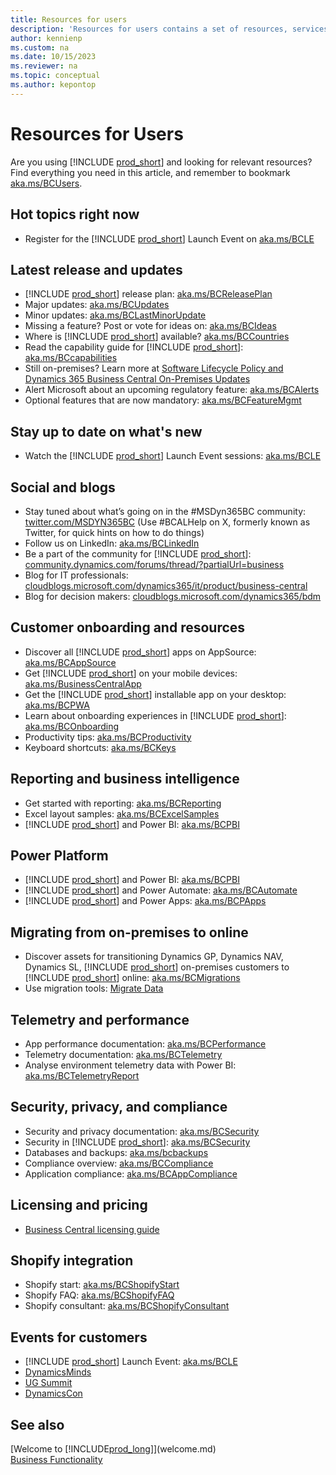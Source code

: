 ```yaml
---
title: Resources for users
description: 'Resources for users contains a set of resources, services, and tools to use Microsoft Dynamics 365 Business Central.'
author: kennienp
ms.custom: na
ms.date: 10/15/2023
ms.reviewer: na
ms.topic: conceptual
ms.author: kepontop
---
```


# Resources for Users

Are you using [!INCLUDE [prod_short](includes/prod_short.md)] and looking for relevant resources? Find everything you need in this article, and remember to bookmark [aka.ms/BCUsers](https://aka.ms/BCUsers).

## Hot topics right now

- Register for the [!INCLUDE [prod_short](includes/prod_short.md)] Launch Event on [aka.ms/BCLE](https://aka.ms/BCLE)

## Latest release and updates  

- [!INCLUDE [prod_short](includes/prod_short.md)] release plan: [aka.ms/BCReleasePlan](https://aka.ms/BCReleasePlan) 
- Major updates: [aka.ms/BCUpdates](https://aka.ms/BCUpdates)
- Minor updates: [aka.ms/BCLastMinorUpdate](https://aka.ms/BCLastMinorUpdate) 
- Missing a feature? Post or vote for ideas on: [aka.ms/BCIdeas](https://aka.ms/BCIdeas) 
- Where is [!INCLUDE [prod_short](includes/prod_short.md)] available? [aka.ms/BCCountries](https://aka.ms/BCCountries)
- Read the capability guide for [!INCLUDE [prod_short](includes/prod_short.md)]: [aka.ms/BCcapabilities](https://aka.ms/BCcapabilities)
- Still on-premises? Learn more at [Software Lifecycle Policy and Dynamics 365 Business Central On-Premises Updates](/dynamics365/business-central/dev-itpro/terms/lifecycle-policy-on-premises)
- Alert Microsoft about an upcoming regulatory feature: [aka.ms/BCAlerts](https://aka.ms/BCAlerts)
- Optional features that are now mandatory: [aka.ms/BCFeatureMgmt](https://aka.ms/BCFeatureMgmt)

## Stay up to date on what's new

- Watch the [!INCLUDE [prod_short](includes/prod_short.md)] Launch Event sessions: [aka.ms/BCLE](https://aka.ms/BCLE) 

## Social and blogs

- Stay tuned about what’s going on in the #MSDyn365BC community: [twitter.com/MSDYN365BC](https://twitter.com/MSDYN365BC) (Use #BCALHelp on X, formerly known as Twitter, for quick hints on how to do things) 
- Follow us on LinkedIn: [aka.ms/BCLinkedIn](https://aka.ms/BCLinkedIn)
- Be a part of the community for [!INCLUDE [prod_short](includes/prod_short.md)]: [community.dynamics.com/forums/thread/?partialUrl=business](https://community.dynamics.com/forums/thread/?partialUrl=business) 
- Blog for IT professionals: [cloudblogs.microsoft.com/dynamics365/it/product/business-central](https://cloudblogs.microsoft.com/dynamics365/it/product/business-central/)
- Blog for decision makers: [cloudblogs.microsoft.com/dynamics365/bdm](https://cloudblogs.microsoft.com/dynamics365/bdm)

## Customer onboarding and resources 

- Discover all [!INCLUDE [prod_short](includes/prod_short.md)] apps on AppSource: [aka.ms/BCAppSource](https://appsource.microsoft.com/marketplace/apps?page=1&product=dynamics-365-business-central)
- Get [!INCLUDE [prod_short](includes/prod_short.md)] on your mobile devices: [aka.ms/BusinessCentralApp](https://aka.ms/BusinessCentralApp)
- Get the [!INCLUDE [prod_short](includes/prod_short.md)] installable app on your desktop: [aka.ms/BCPWA](https://aka.ms/BCPWA)
- Learn about onboarding experiences in [!INCLUDE [prod_short](includes/prod_short.md)]: [aka.ms/BCOnboarding](https://aka.ms/bconboarding)
- Productivity tips: [aka.ms/BCProductivity](https://aka.ms/BCProductivity) 
- Keyboard shortcuts: [aka.ms/BCKeys](https://aka.ms/BCKeys)

## Reporting and business intelligence

- Get started with reporting: [aka.ms/BCReporting](https://aka.ms/BCReporting)
- Excel layout samples: [aka.ms/BCExcelSamples](https://aka.ms/BCExcelSamples)
- [!INCLUDE [prod_short](includes/prod_short.md)] and Power BI: [aka.ms/BCPBI](https://aka.ms/BCPBI)

## Power Platform

- [!INCLUDE [prod_short](includes/prod_short.md)] and Power BI: [aka.ms/BCPBI](https://aka.ms/BCPBI)
- [!INCLUDE [prod_short](includes/prod_short.md)] and Power Automate: [aka.ms/BCAutomate](https://aka.ms/BCAutomate) 
- [!INCLUDE [prod_short](includes/prod_short.md)] and Power Apps: [aka.ms/BCPApps](https://aka.ms/BCPApps)

## Migrating from on-premises to online

- Discover assets for transitioning Dynamics GP, Dynamics NAV, Dynamics SL, [!INCLUDE [prod_short](includes/prod_short.md)] on-premises customers to [!INCLUDE [prod_short](includes/prod_short.md)] online: [aka.ms/BCMigrations](https://aka.ms/BCMigrations)  
- Use migration tools: [Migrate Data](/dynamics365/business-central/dev-itpro/administration/migrate-data) 

## Telemetry and performance

- App performance documentation: [aka.ms/BCPerformance](https://aka.ms/BCPerformance)
- Telemetry documentation: [aka.ms/BCTelemetry](https://aka.ms/BCTelemetry) 
- Analyse environment telemetry data with Power BI: [aka.ms/BCTelemetryReport](https://aka.ms/BCTelemetryReport) 

## Security, privacy, and compliance

- Security and privacy documentation: [aka.ms/BCSecurity](https://aka.ms/BCSecurity) 
- Security in [!INCLUDE [prod_short](includes/prod_short.md)]: [aka.ms/BCSecurity](https://aka.ms/BCSecurity)
- Databases and backups: [aka.ms/bcbackups](https://aka.ms/BCBackups)
- Compliance overview: [aka.ms/BCCompliance](https://aka.ms/BCCompliance)
- Application compliance: [aka.ms/BCAppCompliance](https://aka.ms/BCAppCompliance)

## Licensing and pricing

- [Business Central licensing guide](https://go.microsoft.com/fwlink/?LinkId=866544&clcid=0x409)

## Shopify integration

- Shopify start: [aka.ms/BCShopifyStart](https://aka.ms/BCShopifyStart)
- Shopify FAQ: [aka.ms/BCShopifyFAQ](https://aka.ms/BCShopifyFAQ)
- Shopify consultant: [aka.ms/BCShopifyConsultant](https://aka.ms/BCShopifyConsultant)

## Events for customers

- [!INCLUDE [prod_short](includes/prod_short.md)] Launch Event: [aka.ms/BCLE](https://aka.ms/BCLE)
- [DynamicsMinds](https://www.dynamicsminds.com/)
- [UG Summit](https://www.summitna.com/)
- [DynamicsCon](https://dynamicscon.com/)

## See also

[Welcome to [!INCLUDE[prod_long](includes/prod_long.md)]](welcome.md)  
[Business Functionality](across-business-functionality.md)  